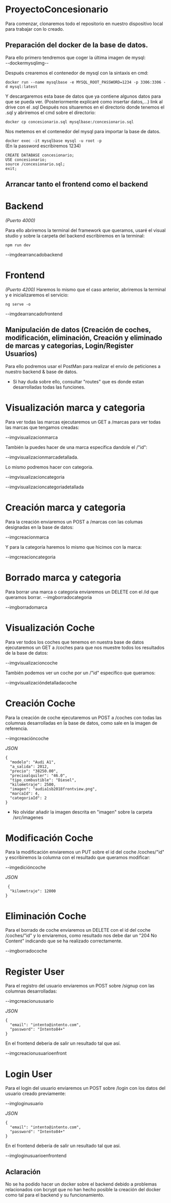 # ProyectoConcesionario
Para comenzar, clonaremos todo el repositorio en nuestro dispositivo local para trabajar con lo creado.

 ## Preparación del docker de la base de datos.
 
 Para ello primero tendremos que coger la última imagen de mysql:  
 --dockermysqlimg--
 
Después crearemos el contenedor de mysql con la sintaxis en cmd:  

  `docker run --name mysqlbase -e MYSQL_ROOT_PASSWORD=1234 -p 3306:3306 -d mysql:latest`

Y descargaremos esta base de datos que ya contiene algunos datos para que se pueda ver. (Posteriormente explicaré como insertar datos,...)
link al drive con el .sql
Después nos situaremos en el directorio donde tenemos el .sql y abriremos el cmd sobre el directorio:    
 
  `docker cp concesionario.sql mysqlbase:/concesionario.sql`  
  
Nos metemos en el contenedor del mysql para importar la base de datos.    

 `docker exec -it mysqlbase mysql -u root -p`   
 (En la password escribiremos 1234)  

 ```
CREATE DATABASE concesionario;
 USE concesionario;
 source /concesionario.sql;
 exit;
```

## Arrancar tanto el frontend como el backend


# Backend
_(Puerto 4000)_

Para ello abriremos la terminal del framework que queramos, usaré el visual studio y sobre la carpeta del backend escribiremos en la terminal:  

`npm run dev`
  
--imgdearrancadobackend


# Frontend
_(Puerto 4200)_
Haremos lo mismo que el caso anterior, abriremos la terminal y e inicializaremos el servicio:  

`ng serve -o`
  
--imgdearrancadofrontend


## Manipulación de datos (Creación de coches, modificación, eliminación, Creación y eliminado de marcas y categorias, Login/Register Usuarios)

Para ello podremos usar el PostMan para realizar el envío de peticiones a nuestro backend & base de datos.
* Si hay duda sobre ello, consultar "routes" que es donde estan desarrolladas todas las funciones.

# Visualización marca y categoria

Para ver todas las marcas ejecutaremos un GET a /marcas para ver todas las marcas que tengamos creadas:

--imgvisualizacionmarca

También la puedes hacer de una marca específica dandole el /"id":

--imgvisualizacionmarcadetallada.

Lo mismo podremos hacer con categoria.

--imgvisualizacioncategoria

--imgvisualizacioncategoriadetallada

# Creación marca y categoria
Para la creación enviaremos un POST a /marcas con las columas designadas en la base de datos:

--imgcreacionmarca

Y para la categoría haremos lo mismo que hicimos con la marca:

--imgcreacioncategoria

# Borrado marca y categoria

Para borrar una marca o categoria enviaremos un DELETE con el /id que queramos borrar.
--imgborradocategoria

--imgborradomarca


# Visualización Coche
Para ver todos los coches que tenemos en nuestra base de datos ejecutaremos un GET a /coches para que nos muestre todos los resultados de la base de datos:

--imgvisualizacioncoche

También podemos ver un coche por un /"id" específico que queramos:

--imgvisualizacióndetalladacoche

# Creación Coche
Para la creación de coche ejecutaremos un POST a /coches con todas las columnas desarrolladas en la base de datos, como sale en la imagen de referencia.  

--imgcreacióncoche  

_JSON_
```
{
  "modelo": "Audi A1",
  "a_salida": 2012,
  "precio": "38250.00",
  "precioalquiler": "46.0",
  "tipo_combustible": "Diesel",
  "kilometraje": 2500,
  "imagen": "audia1sb2018frontview.png",
  "marcaId": 4,
  "categoriaId": 2
}
 ```
 
* No olvidar añadir la imagen descrita en "imagen" sobre la carpeta /src/imagenes


# Modificación Coche
Para la modificación enviaremos un PUT sobre el id del coche /coches/"id" y escribiremos la columna con el resultado que queramos modificar:  

--imgedicióncoche  

_JSON_
```
 {
  "kilometraje": 12000
}
```  


# Eliminación Coche
Para el borrado de coche enviaremos un DELETE con el id del coche /coches/"id" y lo enviaremos, como resultado nos debe dar un "204 No Content" indicando que se ha realizado correctamente.  

--imgborradocoche  


# Register User
Para el registro del usuario enviaremos un POST sobre /signup con las columnas desarrolladas:  

--imgcreacionususario  

_JSON_
```
{
  "email": "intento@intento.com",
  "password": "Intento84+"
}
```

En el frontend deberia de salir un resultado tal que así.  

--imgcreacionusuarioenfront


# Login User 
Para el login del usuario enviaremos un POST sobre /login con los datos del usuario creado previamente:  

--imgloginusuario

_JSON_
```
{
  "email": "intento@intento.com",
  "password": "Intento84+"
}
```

En el frontend debería de salir un resultado tal que así.  

--imgloginusuarioenfrontend


## Aclaración

No se ha podido hacer un docker sobre el backend debido a problemas relacionados con bcrypt que no han hecho posible la creación del docker como tal para el backend y su funcionamiento.
